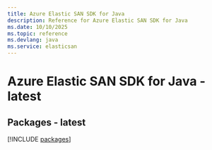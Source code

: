 ```yaml
---
title: Azure Elastic SAN SDK for Java
description: Reference for Azure Elastic SAN SDK for Java
ms.date: 10/10/2025
ms.topic: reference
ms.devlang: java
ms.service: elasticsan
---
```

# Azure Elastic SAN SDK for Java - latest
## Packages - latest
[!INCLUDE [packages](elastic-san-index.md)]
